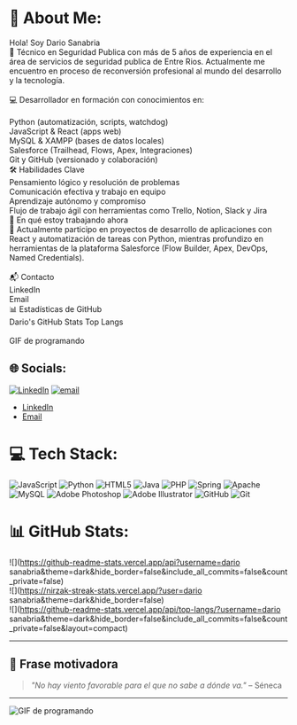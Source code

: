 # 💫 About Me:
Hola! Soy Dario Sanabria<br>🎯 Técnico en Seguridad Publica con más de 5 años de experiencia en el área de servicios de seguridad publica de Entre Rios. Actualmente me encuentro en proceso de reconversión profesional al mundo del desarrollo y la tecnología.<br><br>💻 Desarrollador en formación con conocimientos en:<br><br>Python (automatización, scripts, watchdog)<br>JavaScript & React (apps web)<br>MySQL & XAMPP (bases de datos locales)<br>Salesforce (Trailhead, Flows, Apex, Integraciones)<br>Git y GitHub (versionado y colaboración)<br>🛠 Habilidades Clave<br>Pensamiento lógico y resolución de problemas<br>Comunicación efectiva y trabajo en equipo<br>Aprendizaje autónomo y compromiso<br>Flujo de trabajo ágil con herramientas como Trello, Notion, Slack y Jira<br>🎯 En qué estoy trabajando ahora<br>🔄 Actualmente participo en proyectos de desarrollo de aplicaciones con React y automatización de tareas con Python, mientras profundizo en herramientas de la plataforma Salesforce (Flow Builder, Apex, DevOps, Named Credentials).<br><br>📬 Contacto<br>LinkedIn<br>Email<br>📊 Estadísticas de GitHub<br>Dario's GitHub Stats Top Langs<br><br>GIF de programando




## 🌐 Socials:
[![LinkedIn](https://img.shields.io/badge/LinkedIn-%230077B5.svg?logo=linkedin&logoColor=white)](https://linkedin.com/in/https://www.linkedin.com/in/dario-sanabria-732909371/) [![email](https://img.shields.io/badge/Email-D14836?logo=gmail&logoColor=white)](mailto:sanajani410@gmail.com) 
- [LinkedIn](https://www.linkedin.com/in/dario-sanabria-732909371/-linkedin)
- [Email](sanajani410@gmail.com)

# 💻 Tech Stack:
![JavaScript](https://img.shields.io/badge/javascript-%23323330.svg?style=for-the-badge&logo=javascript&logoColor=%23F7DF1E) ![Python](https://img.shields.io/badge/python-3670A0?style=for-the-badge&logo=python&logoColor=ffdd54) ![HTML5](https://img.shields.io/badge/html5-%23E34F26.svg?style=for-the-badge&logo=html5&logoColor=white) ![Java](https://img.shields.io/badge/java-%23ED8B00.svg?style=for-the-badge&logo=openjdk&logoColor=white) ![PHP](https://img.shields.io/badge/php-%23777BB4.svg?style=for-the-badge&logo=php&logoColor=white) ![Spring](https://img.shields.io/badge/spring-%236DB33F.svg?style=for-the-badge&logo=spring&logoColor=white) ![Apache](https://img.shields.io/badge/apache-%23D42029.svg?style=for-the-badge&logo=apache&logoColor=white) ![MySQL](https://img.shields.io/badge/mysql-4479A1.svg?style=for-the-badge&logo=mysql&logoColor=white) ![Adobe Photoshop](https://img.shields.io/badge/adobe%20photoshop-%2331A8FF.svg?style=for-the-badge&logo=adobe%20photoshop&logoColor=white) ![Adobe Illustrator](https://img.shields.io/badge/adobe%20illustrator-%23FF9A00.svg?style=for-the-badge&logo=adobe%20illustrator&logoColor=white) ![GitHub](https://img.shields.io/badge/github-%23121011.svg?style=for-the-badge&logo=github&logoColor=white) ![Git](https://img.shields.io/badge/git-%23F05033.svg?style=for-the-badge&logo=git&logoColor=white)
# 📊 GitHub Stats:
![](https://github-readme-stats.vercel.app/api?username=dario sanabria&theme=dark&hide_border=false&include_all_commits=false&count_private=false)<br/>
![](https://nirzak-streak-stats.vercel.app/?user=dario sanabria&theme=dark&hide_border=false)<br/>
![](https://github-readme-stats.vercel.app/api/top-langs/?username=dario sanabria&theme=dark&hide_border=false&include_all_commits=false&count_private=false&layout=compact)

---
<!-- 
[![](https://visitcount.itsvg.in/api?id=dario sanabria&icon=0&color=0)](https://visitcount.itsvg.in)

Proudly created with GPRM ( https://gprm.itsvg.in ) -->


## 🧠 Frase motivadora

> _"No hay viento favorable para el que no sabe a dónde va."_ – Séneca

---

![GIF de programando](https://media.giphy.com/media/3oriO0OEd9QIDdllqo/giphy.gif)


<!--
**dario923/dario923** is a ✨ _special_ ✨ repository because its `README.md` (this file) appears on your GitHub profile.

Here are some ideas to get you started:

- 🔭 I’m currently working on ...
- 🌱 I’m currently learning ...
- 👯 I’m looking to collaborate on ...
- 🤔 I’m looking for help with ...
- 💬 Ask me about ...
- 📫 How to reach me: ...
- 😄 Pronouns: ...
- ⚡ Fun fact: ...
-->
